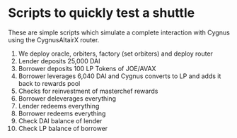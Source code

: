 # **Scripts to quickly test a shuttle**

These are simple scripts which simulate a complete interaction with Cygnus using the CygnusAltairX router.

1) We deploy oracle, orbiters, factory (set orbiters) and deploy router
1) Lender deposits 25,000 DAI
2) Borrower deposits 100 LP Tokens of JOE/AVAX
3) Borrower leverages 6,040 DAI and Cygnus converts to LP and adds it back to rewards pool
4) Checks for reinvestment of masterchef rewards
5) Borrower deleverages everything
6) Lender redeems everything 
7) Borrower redeems everything
8) Check DAI balance of lender
9) Check LP balance of borrower
